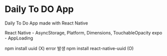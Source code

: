 # Daily To DO App
Daily To Do App made with React Native

React Native - AsyncStorage, Platform, Dimensions, TouchableOpacity
expo - AppLoading

npm install uuid (X) error 발생
npm install react-native-uuid (O)
